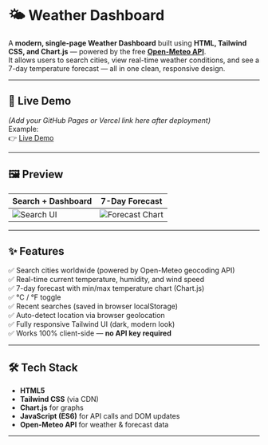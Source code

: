 # 🌤️ Weather Dashboard

A **modern, single-page Weather Dashboard** built using **HTML, Tailwind CSS, and Chart.js** — powered by the free **[Open-Meteo API](https://open-meteo.com/)**.  
It allows users to search cities, view real-time weather conditions, and see a 7-day temperature forecast — all in one clean, responsive design.

---

## 🚀 Live Demo

_(Add your GitHub Pages or Vercel link here after deployment)_  
Example:  
👉 [Live Demo](https://Kaungkhantk3.github.io/Weather_Dashboard/)

---

## 🖼️ Preview

| Search + Dashboard                | 7-Day Forecast                         |
| --------------------------------- | -------------------------------------- |
| ![Search UI](assets/preview1.png) | ![Forecast Chart](assets/preview2.png) |

---

## ✨ Features

✅ Search cities worldwide (powered by Open-Meteo geocoding API)  
✅ Real-time current temperature, humidity, and wind speed  
✅ 7-day forecast with min/max temperature chart (Chart.js)  
✅ °C / °F toggle  
✅ Recent searches (saved in browser localStorage)  
✅ Auto-detect location via browser geolocation  
✅ Fully responsive Tailwind UI (dark, modern look)  
✅ Works 100% client-side — **no API key required**

---

## 🛠️ Tech Stack

- **HTML5**
- **Tailwind CSS** (via CDN)
- **Chart.js** for graphs
- **JavaScript (ES6)** for API calls and DOM updates
- **Open-Meteo API** for weather & forecast data

---
